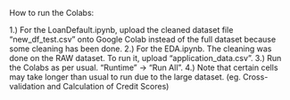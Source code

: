 How to run the Colabs:

1.)	For the LoanDefault.ipynb, upload the cleaned dataset file “new_df_test.csv” onto Google Colab instead of the full dataset because some cleaning has been done.
2.)	For the EDA.ipynb. The cleaning was done on the RAW dataset. To run it, upload “application_data.csv”.
3.)	Run the Colabs as per usual. “Runtime” -> “Run All”.
4.)	Note that certain cells may take longer than usual to run due to the large dataset. (eg. Cross-validation and Calculation of Credit Scores)

